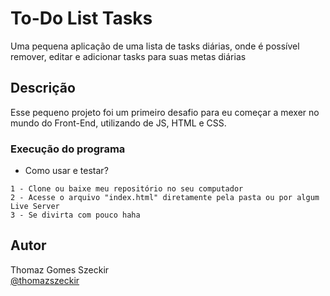 # To-Do List Tasks

Uma pequena aplicação de uma lista de tasks diárias, onde é possível remover, editar e adicionar tasks para suas metas diárias

## Descrição

Esse pequeno projeto foi um primeiro desafio para eu começar a mexer no mundo do Front-End, utilizando de JS, HTML e CSS.  

### Execução do programa

* Como usar e testar?
```
1 - Clone ou baixe meu repositório no seu computador
2 - Acesse o arquivo "index.html" diretamente pela pasta ou por algum Live Server
3 - Se divirta com pouco haha
```

## Autor

Thomaz Gomes Szeckir  
[@thomazszeckir](https://www.linkedin.com/in/thomaz-szeckir/)
